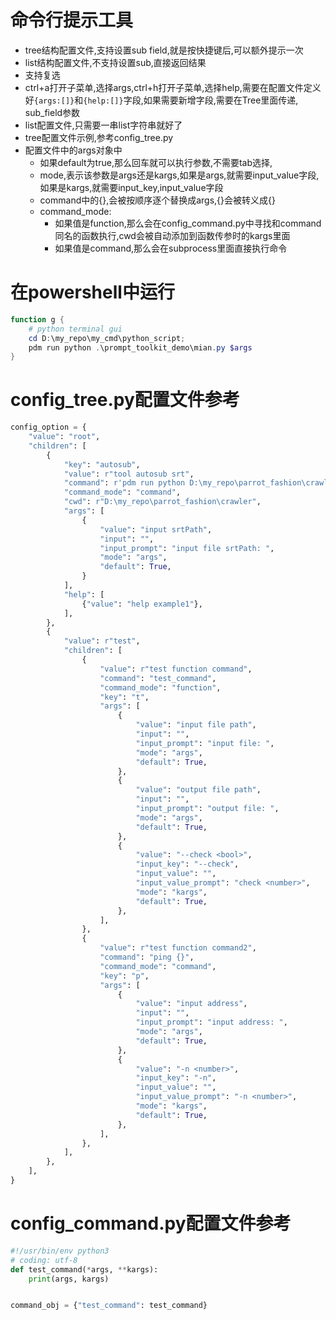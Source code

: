 # 命令行提示工具
  * tree结构配置文件,支持设置sub field,就是按快捷键后,可以额外提示一次
  * list结构配置文件,不支持设置sub,直接返回结果
  * 支持复选
  * ctrl+a打开子菜单,选择args,ctrl+h打开子菜单,选择help,需要在配置文件定义好`{args:[]}`和`{help:[]}`字段,如果需要新增字段,需要在Tree里面传递, sub_field参数
  * list配置文件,只需要一串list字符串就好了
  * tree配置文件示例,参考config_tree.py
  * 配置文件中的args对象中
    * 如果default为true,那么回车就可以执行参数,不需要tab选择,
    * mode,表示该参数是args还是kargs,如果是args,就需要input_value字段,如果是kargs,就需要input_key,input_value字段
    * command中的{},会被按顺序逐个替换成args,\{\}会被转义成{}
    * command_mode:
        * 如果值是function,那么会在config_command.py中寻找和command同名的函数执行,cwd会被自动添加到函数传参时的kargs里面
        * 如果值是command,那么会在subprocess里面直接执行命令
# 在powershell中运行
```powershell
function g {
	# python terminal gui
	cd D:\my_repo\my_cmd\python_script;
	pdm run python .\prompt_toolkit_demo\mian.py $args
}
```
# config_tree.py配置文件参考
```python
config_option = {
    "value": "root",
    "children": [
        {
            "key": "autosub",
            "value": r"tool autosub srt",
            "command": r'pdm run python D:\my_repo\parrot_fashion\crawler\autosub_tool.py ats "{}"',
            "command_mode": "command",
            "cwd": r"D:\my_repo\parrot_fashion\crawler",
            "args": [
                {
                    "value": "input srtPath",
                    "input": "",
                    "input_prompt": "input file srtPath: ",
                    "mode": "args",
                    "default": True,
                }
            ],
            "help": [
                {"value": "help example1"},
            ],
        },
        {
            "value": r"test",
            "children": [
                {
                    "value": r"test function command",
                    "command": "test_command",
                    "command_mode": "function",
                    "key": "t",
                    "args": [
                        {
                            "value": "input file path",
                            "input": "",
                            "input_prompt": "input file: ",
                            "mode": "args",
                            "default": True,
                        },
                        {
                            "value": "output file path",
                            "input": "",
                            "input_prompt": "output file: ",
                            "mode": "args",
                            "default": True,
                        },
                        {
                            "value": "--check <bool>",
                            "input_key": "--check",
                            "input_value": "",
                            "input_value_prompt": "check <number>",
                            "mode": "kargs",
                            "default": True,
                        },
                    ],
                },
                {
                    "value": r"test function command2",
                    "command": "ping {}",
                    "command_mode": "command",
                    "key": "p",
                    "args": [
                        {
                            "value": "input address",
                            "input": "",
                            "input_prompt": "input address: ",
                            "mode": "args",
                            "default": True,
                        },
                        {
                            "value": "-n <number>",
                            "input_key": "-n",
                            "input_value": "",
                            "input_value_prompt": "-n <number>",
                            "mode": "kargs",
                            "default": True,
                        },
                    ],
                },
            ],
        },
    ],
}
```
# config_command.py配置文件参考
```python
#!/usr/bin/env python3
# coding: utf-8
def test_command(*args, **kargs):
    print(args, kargs)


command_obj = {"test_command": test_command}
```
